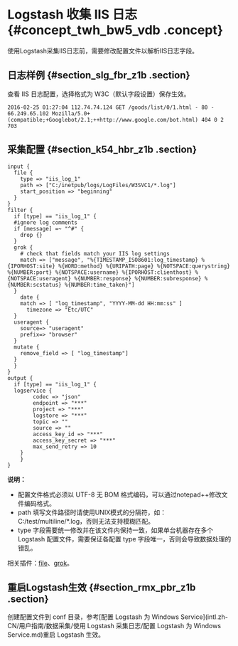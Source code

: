 # Logstash 收集 IIS 日志 {#concept_twh_bw5_vdb .concept}

使用Logstash采集IIS日志前，需要修改配置文件以解析IIS日志字段。

## 日志样例 {#section_slg_fbr_z1b .section}

查看 IIS 日志配置，选择格式为 W3C（默认字段设置）保存生效。

```
2016-02-25 01:27:04 112.74.74.124 GET /goods/list/0/1.html - 80 - 66.249.65.102 Mozilla/5.0+(compatible;+Googlebot/2.1;++http://www.google.com/bot.html) 404 0 2 703
```

## 采集配置 {#section_k54_hbr_z1b .section}

```
input {
  file {
    type => "iis_log_1"
    path => ["C:/inetpub/logs/LogFiles/W3SVC1/*.log"]
    start_position => "beginning"
  }
}
filter {
  if [type] == "iis_log_1" {
  #ignore log comments
  if [message] =~ "^#" {
    drop {}
  }
  grok {
    # check that fields match your IIS log settings
    match => ["message", "%{TIMESTAMP_ISO8601:log_timestamp} %{IPORHOST:site} %{WORD:method} %{URIPATH:page} %{NOTSPACE:querystring} %{NUMBER:port} %{NOTSPACE:username} %{IPORHOST:clienthost} %{NOTSPACE:useragent} %{NUMBER:response} %{NUMBER:subresponse} %{NUMBER:scstatus} %{NUMBER:time_taken}"]
  }
    date {
    match => [ "log_timestamp", "YYYY-MM-dd HH:mm:ss" ]
      timezone => "Etc/UTC"
  }    
  useragent {
    source=> "useragent"
    prefix=> "browser"
  }
  mutate {
    remove_field => [ "log_timestamp"]
  }
  }
}
output {
  if [type] == "iis_log_1" {
  logservice {
        codec => "json"
        endpoint => "***"
        project => "***"
        logstore => "***"
        topic => ""
        source => ""
        access_key_id => "***"
        access_key_secret => "***"
        max_send_retry => 10
    }
    }
}
```

**说明：** 

-   配置文件格式必须以 UTF-8 无 BOM 格式编码，可以通过notepad++修改文件编码格式。
-   path 填写文件路径时请使用UNIX模式的分隔符，如：C:/test/multiline/\*.log，否则无法支持模糊匹配。
-   type 字段需要统一修改并在该文件内保持一致，如果单台机器存在多个 Logstash 配置文件，需要保证各配置 type 字段唯一，否则会导致数据处理的错乱。

相关插件：[file](https://www.elastic.co/guide/en/logstash/current/plugins-inputs-file.html)、[grok](https://www.elastic.co/guide/en/logstash/current/plugins-filters-grok.html)。

## 重启Logstash生效 {#section_rmx_pbr_z1b .section}

创建配置文件到 conf 目录，参考[配置 Logstash 为 Windows Service](intl.zh-CN/用户指南/数据采集/使用 Logstash 采集日志/配置 Logstash 为 Windows Service.md)重启 Logstash 生效。

